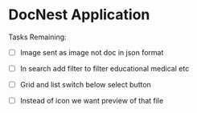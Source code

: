# DocNest Application 

Tasks Remaining:

- [ ] Image sent as image not doc in json format
- [ ] In search add filter to filter educational medical etc
- [ ] Grid and list switch below select button 
- [ ] Instead of icon we want preview of that file







 


 